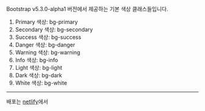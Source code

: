 Bootstrap v5.3.0-alpha1 버전에서 제공하는 기본 색상 클래스들입니다.

1. Primary 색상: bg-primary
2. Secondary 색상: bg-secondary
3. Success 색상: bg-success
4. Danger 색상: bg-danger
5. Warning 색상: bg-warning
6. Info 색상: bg-info
7. Light 색상: bg-light
8. Dark 색상: bg-dark
9. White 색상: bg-white

---

배포는 [netlify](https://www.netlify.com/)에서